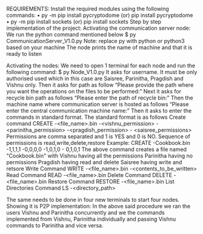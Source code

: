 REQUIREMENTS:
Install the required modules using the following commands:
• py -m pip install pycryptodome (or) pip install pycryptodome
• py -m pip install sockets (or) pip install sockets
Step by step implementation of the project:
Activating the communication server node:
We run the python command mentioned below
$ py CommunicationServer_V1.0.py
Note: replace py with python or python3 based on your machine
The node prints the name of machine and that it is ready to listen

Activating the nodes:
We need to open 1 terminal for each node and run the following command:
$ py Node_V1.0.py
It asks for username. It must be only authorised used which in this case are Saisree, Parinitha,
Pragdish and Vishnu only.
Then it asks for path as follow “Please provide the path where you want the operations on the files
to be performed:”
Next it asks for recycle bin path as follows “Please enter the path of recycle bin:”
Then the machine name where communication server is hosted as follows “Please enter the central
communication machine name:”
Then it asks to enter the commands in standard format. The standard format is as follows
Create command
CREATE -<file_name>.bin -<vishnu_permission> -<parinitha_permission> -<pragdish_permission> -
<saisree_permissions>
Permissions are comma separated and 1 is YES and 0 is NO.
Sequence of permissions is read,write,delete,restore
Example: CREATE -Cookbook.bin -1,1,1,1 -0,0,0,0 -1,0,1,0 - 0,1,0,1
The above command creates a file named "Cookbook.bin" with
Vishnu having all the permissions
Parinitha having no permissions
Pragdish having read and delete
Saisree having write and retsore
Write Command
WRITE -<file_name>.bin -<contents_to_be_written>
Read Command
READ -<file_name>.bin
Delete Command
DELETE -<file_name>.bin
Restore Command
RESTORE -<file_name>.bin
List Directories Command
LS -<directory_path>

The same needs to be done in four new terminals to start four nodes.
Showing it is P2P implementation:
In the above said procedure we ran the users Vishnu and Parinitha concurrently and we the
commands implemented from Vishnu, Parinitha individually and passing Vishnu commands to
Parinitha and vice versa.
